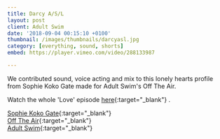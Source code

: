 ```yaml
---
title: Darcy A/S/L
layout: post
client: Adult Swim
date: '2018-09-04 00:15:10 +0100'
thumbnail: /images/thumbnails/darcyasl.jpg
category: [everything, sound, shorts]
embed: https://player.vimeo.com/video/288133987

---
```


We contributed sound, voice acting and mix to this lonely hearts profile from Sophie Koko Gate made for Adult Swim's Off The Air.

Watch the whole 'Love' episode [here](https://www.youtube.com/watch?v=ZKCXGo4AuKg){:target="_blank"}  .

[Sophie Koko Gate](http://sophiekokogate.com/){:target="_blank"}   
[Off The Air](http://www.adultswim.com/videos/off-the-air){:target="_blank"}  
[Adult Swim](http://adultswim.com/){:target="_blank"}  
